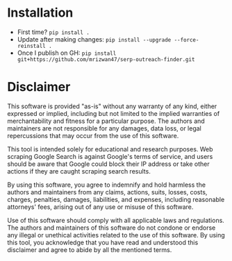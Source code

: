 # Installation

 - First time? `pip install .`
 - Update after making changes: `pip install --upgrade --force-reinstall .`
 - Once I publish on GH: `pip install git+https://github.com/mrizwan47/serp-outreach-finder.git`



# Disclaimer
This software is provided "as-is" without any warranty of any kind, either expressed or implied, including but not limited to the implied warranties of merchantability and fitness for a particular purpose. The authors and maintainers are not responsible for any damages, data loss, or legal repercussions that may occur from the use of this software.

This tool is intended solely for educational and research purposes. Web scraping Google Search is against Google's terms of service, and users should be aware that Google could block their IP address or take other actions if they are caught scraping search results.

By using this software, you agree to indemnify and hold harmless the authors and maintainers from any claims, actions, suits, losses, costs, charges, penalties, damages, liabilities, and expenses, including reasonable attorneys' fees, arising out of any use or misuse of this software.

Use of this software should comply with all applicable laws and regulations. The authors and maintainers of this software do not condone or endorse any illegal or unethical activities related to the use of this software. By using this tool, you acknowledge that you have read and understood this disclaimer and agree to abide by all the mentioned terms.